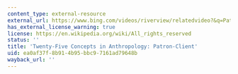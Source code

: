 ```yaml
---
content_type: external-resource
external_url: https://www.bing.com/videos/riverview/relatedvideo?&q=Patron+Client+Relationship&&mid=EA766DD04375F846724DEA766DD04375F846724D&&FORM=VRDGAR
has_external_license_warning: true
license: https://en.wikipedia.org/wiki/All_rights_reserved
status: ''
title: 'Twenty-Five Concepts in Anthropology: Patron-Client'
uid: ea0af37f-8b91-4b95-bbc9-7161ad79648b
wayback_url: ''
---
```

